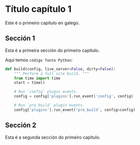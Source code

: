 # Título capítulo 1

Este é o primeiro capítulo en galego.

## Sección 1

Esta é a primeira sección do primeiro capítulo.

Aquí temos `código fonte Python`:

```python
def build(config, live_server=False, dirty=False):
    """ Perform a full site build. """
    from time import time
    start = time()

    # Run `config` plugin events.
    config = config['plugins'].run_event('config', config)

    # Run `pre_build` plugin events.
    config['plugins'].run_event('pre_build', config=config)
```

## Sección 2

Esta é a segunda sección do primeiro capítulo.
